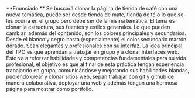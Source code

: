 **Enunciado **
Se buscará clonar la página de tienda de café con una nueva temática, puede ser desde tienda de mate, tienda de té o lo que se les ocurra en el grupo pero debe ser de la misma temática. El tema es clonar la estructura, sus fuentes y estilos generales. Lo que pueden cambiar, además del contenido, son los colores principales y secundarios. Desde el blanco y negro hasta (especialmente) el color secundario marrón dorado. Sean elegantes y profesionales con su interfaz. La idea principal del TPO es que aprendan a trabajar en grupo y a clonar interfaces web. Esto va a reforzar habilidades y competencias fundamentales para su vida profesional, el objetivo es que al final de esta práctica tengan experiencia trabajando en grupo, comunicándose y mejorando sus habilidades blandas, pudiendo crear y clonar sitios web, sepan trabajar con git y github de manera colaborativa, deployar una web y además tengan una hermosa página para mostrar como portfolio.
